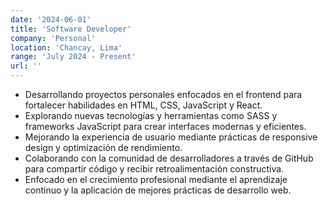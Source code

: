 ```yaml
---
date: '2024-06-01'
title: 'Software Developer'
company: 'Personal'
location: 'Chancay, Lima'
range: 'July 2024 - Present'
url: ''
---
```


- Desarrollando proyectos personales enfocados en el frontend para fortalecer habilidades en HTML, CSS, JavaScript y React.
- Explorando nuevas tecnologías y herramientas como SASS y frameworks JavaScript para crear interfaces modernas y eficientes.
- Mejorando la experiencia de usuario mediante prácticas de responsive design y optimización de rendimiento.
- Colaborando con la comunidad de desarrolladores a través de GitHub para compartir código y recibir retroalimentación constructiva.
- Enfocado en el crecimiento profesional mediante el aprendizaje continuo y la aplicación de mejores prácticas de desarrollo web.
